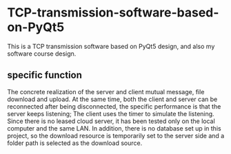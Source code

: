 # TCP-transmission-software-based-on-PyQt5
This is a TCP transmission software based on PyQt5 design, and also my software course design.

## specific function
The concrete realization of the server and client mutual message, file download and upload. At the same time, both the client and server can be reconnected after being disconnected, the specific performance is that the server keeps listening; The client uses the timer to simulate the listening. Since there is no leased cloud server, it has been tested only on the local computer and the same LAN. In addition, there is no database set up in this project, so the download resource is temporarily set to the server side and a folder path is selected as the download source.
